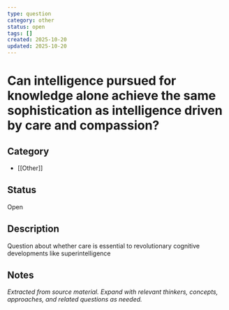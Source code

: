 ```yaml
---
type: question
category: other
status: open
tags: []
created: 2025-10-20
updated: 2025-10-20
---
```


# Can intelligence pursued for knowledge alone achieve the same sophistication as intelligence driven by care and compassion?

## Category

- [[Other]]

## Status

Open

## Description

Question about whether care is essential to revolutionary cognitive developments like superintelligence

## Notes

*Extracted from source material. Expand with relevant thinkers, concepts, approaches, and related questions as needed.*
